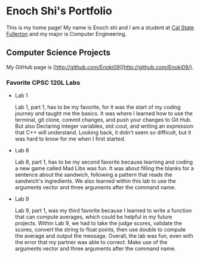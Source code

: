 # Enoch Shi's Portfolio

This is my home page! My name is Enoch shi and I am a student at [Cal State Fullerton](http://www.fullerton.edu/) and my major is Computer Engineering.

## Computer Science Projects

My GitHub page is [http://github.com/Enoki09](http://github.com/Enoki09/).

### Favorite CPSC 120L Labs

* Lab 1

    Lab 1, part 1, has to be my favorite, for it was the start of my coding journey and taught me the basics. It was where I learned how to use the terminal, git clone, commit changes, and push your changes to Git Hub. But also Declaring integer variables, std::cout, and writing an expression that C++ will understand. Looking back, it didn't seem so difficult, but it was hard to know for me when I first started.
* Lab 8

    Lab 8, part 1, has to be my second favorite because learning and coding a new game called Mad Libs was fun. It was about filling the blanks for a sentence about the sandwich, following a pattern that reads the sandwich's ingredients. We also learned within this lab to use the arguments vector and three arguments after the command name.
* Lab 9

    Lab 9, part 1, was my third favorite because I learned to write a function that can compute averages, which could be helpful in my future projects. Within Lab 9, we had to take the judge scores, validate the scores, convert the string to float points, then use double to compute the average and output the message. Overall, the lab was fun, even with the error that my partner was able to correct. Make use of the arguments vector and three arguments after the command name.


